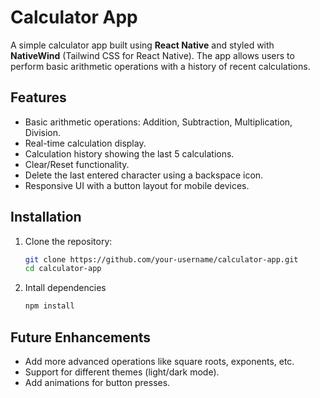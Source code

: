 # Calculator App

A simple calculator app built using **React Native** and styled with **NativeWind** (Tailwind CSS for React Native). The app allows users to perform basic arithmetic operations with a history of recent calculations.

## Features

- Basic arithmetic operations: Addition, Subtraction, Multiplication, Division.
- Real-time calculation display.
- Calculation history showing the last 5 calculations.
- Clear/Reset functionality.
- Delete the last entered character using a backspace icon.
- Responsive UI with a button layout for mobile devices.

## Installation

1. Clone the repository:
   ```bash
   git clone https://github.com/your-username/calculator-app.git
   cd calculator-app

2. Intall dependencies
   ```bash
   npm install
   ```

## Future Enhancements

- Add more advanced operations like square roots, exponents, etc.
- Support for different themes (light/dark mode).
- Add animations for button presses.